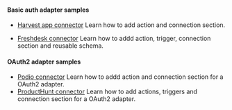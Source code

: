 #### Basic auth adapter samples
- [Harvest app connector](https://github.com/workato/connector_sdk/blob/master/basic_auth/harvest_connector.rb)
  Learn how to add action and connection section.

- [Freshdesk connector](https://github.com/workato/connector_sdk/blob/master/basic_auth/freshdesk_connector.rb)
  Learn how to addd action, trigger, connection section and reusable schema.

#### OAuth2 adapter samples
- [Podio connector](https://github.com/workato/connector_sdk/blob/master/oauth2/podio_connector.rb)
  Learn how to addd action and connection section for a OAuth2 adapter.
- [ProductHunt connector](https://github.com/workato/connector_sdk/blob/master/oauth2/producthunt_connector.rb)
  Learn how to add actions, triggers and connection section for a OAuth2 adapter.
